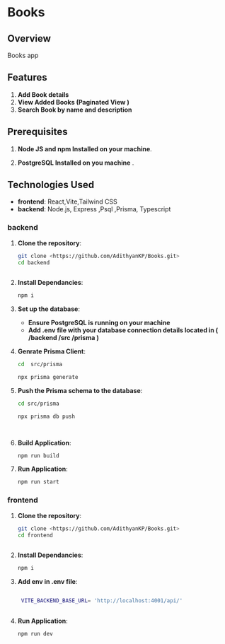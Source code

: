 # Books

## Overview
Books app
 
## Features

1. **Add Book details**
2. **View Added Books (Paginated View )**
3. **Search Book by name and description**
 
## Prerequisites

1. **Node JS and npm Installed on your machine**.

2. **PostgreSQL Installed on you machine**
.
## Technologies Used

- **frontend**: React,Vite,Tailwind CSS
- **backend**: Node.js, Express ,Psql ,Prisma, Typescript

### backend

1. **Clone the repository**:
   ```bash
   git clone <https://github.com/AdithyanKP/Books.git>
   cd backend
  
2. **Install Dependancies**:
   ```bash
   npm i

3. **Set up the database**: 
   - **Ensure PostgreSQL is running on your machine**
   - **Add .env file with your database connection details located in  ( /backend /src /prisma )**

4. **Genrate Prisma Client**: 
   ```bash
   cd  src/prisma
   
   npx prisma generate


5. **Push the Prisma schema to the database**: 
    ```bash
   cd src/prisma
   
   npx prisma db push
   
  
6. **Build Application**:
   ```bash
   npm run build
   
7. **Run Application**:
   ```bash
   npm run start
   
 ### frontend

1. **Clone the repository**:
   ```bash
   git clone <https://github.com/AdithyanKP/Books.git>
   cd frontend
  
2. **Install Dependancies**:
   ```bash
   npm i
   
3. **Add env in .env file**:
   ```bash
   
    VITE_BACKEND_BASE_URL= 'http://localhost:4001/api/'
  
3. **Run Application**:
   ```bash
   npm run dev